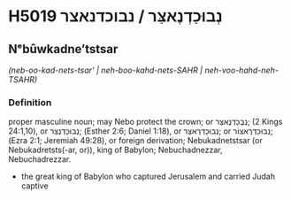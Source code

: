 # H5019 נְבוּכַדְנֶאצַּר / נבוכדנאצר

## Nᵉbûwkadneʼtstsar

_(neb-oo-kad-nets-tsar' | neh-boo-kahd-nets-SAHR | neh-voo-hahd-neh-TSAHR)_

### Definition

proper masculine noun; may Nebo protect the crown; or נְבֻּכַדְנֶאצַּר; (2 Kings 24:1,10), or נְבוּכַדְנֶצַּר; (Esther 2:6; Daniel 1:18), or נְבוּכַדְרֶאצַּר; or נְבוּכַדְרֶאצּוֹר; (Ezra 2:1; Jeremiah 49:28), or foreign derivation; Nebukadnetstsar (or Nebukadretsts(-ar, or)), king of Babylon; Nebuchadnezzar, Nebuchadrezzar.

- the great king of Babylon who captured Jerusalem and carried Judah captive
